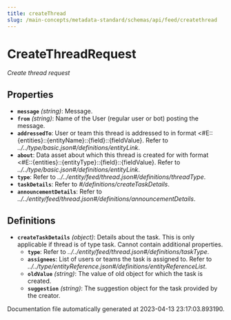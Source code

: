 ```yaml
---
title: createThread
slug: /main-concepts/metadata-standard/schemas/api/feed/createthread
---
```


# CreateThreadRequest

*Create thread request*

## Properties

- **`message`** *(string)*: Message.
- **`from`** *(string)*: Name of the User (regular user or bot) posting the message.
- **`addressedTo`**: User or team this thread is addressed to in format <#E::{entities}::{entityName}::{field}::{fieldValue}. Refer to *../../type/basic.json#/definitions/entityLink*.
- **`about`**: Data asset about which this thread is created for with format <#E::{entities}::{entityType}::{field}::{fieldValue}. Refer to *../../type/basic.json#/definitions/entityLink*.
- **`type`**: Refer to *../../entity/feed/thread.json#/definitions/threadType*.
- **`taskDetails`**: Refer to *#/definitions/createTaskDetails*.
- **`announcementDetails`**: Refer to *../../entity/feed/thread.json#/definitions/announcementDetails*.
## Definitions

- **`createTaskDetails`** *(object)*: Details about the task. This is only applicable if thread is of type task. Cannot contain additional properties.
  - **`type`**: Refer to *../../entity/feed/thread.json#/definitions/taskType*.
  - **`assignees`**: List of users or teams the task is assigned to. Refer to *../../type/entityReference.json#/definitions/entityReferenceList*.
  - **`oldValue`** *(string)*: The value of old object for which the task is created.
  - **`suggestion`** *(string)*: The suggestion object for the task provided by the creator.


Documentation file automatically generated at 2023-04-13 23:17:03.893190.
